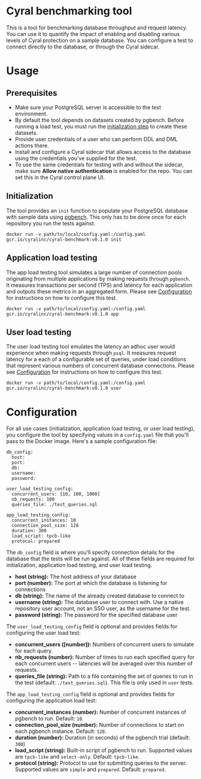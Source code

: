 # Cyral benchmarking tool
This is a tool for benchmarking database throughput and request latency. You can use it to quantify the impact of enabling and disabling various levels of Cyral protection on a sample database. You can configure a test to connect directly to the database, or through the Cyral sidecar. 

# Usage

## Prerequisites
- Make sure your PostgreSQL server is accessible to the test environment.
- By default the tool depends on datasets created by pgbench. Before running a load test, you must run the [initialization step](#Initialization) to create these datasets.
- Provide user credentials of a user who can perform DDL and DML actions there.
- Install and configure a Cyral sidecar that allows access to the database using the credentials you’ve supplied for the test.
- To use the same credentials for testing with and without the sidecar, make sure **Allow native authentication** is enabled for the repo. You can set this in the Cyral control plane UI.


## Initialization
The tool provides an `init` function to populate your PostgreSQL database with sample data using [pgbench](https://www.postgresql.org/docs/10/pgbench.html). This only has to be done once for each repository you run the tests against.
```
docker run -v path/to/local/config.yaml:/config.yaml gcr.io/cyralinc/cyral-benchmark:v0.1.0 init
```

## Application load testing
The app load testing tool simulates a large number of connection pools originating from multiple applications by making requests through `pgbench`. It measures transactions per second (TPS) and latency for each application and outputs these metrics in an aggregated form. Please see [Configuration](#Configuration) for instructions on how to configure this test.
```
docker run -v path/to/local/config.yaml:/config.yaml gcr.io/cyralinc/cyral-benchmark:v0.1.0 app
```

## User load testing
The user load testing tool emulates the latency an adhoc user would experience when making requests through `psql`. It measures request latency for a each of a configurable set of queries, under load conditions that represent various numbers of concurrent database connections. Please see [Configuration](#Configuration) for instructions on how to configure this test. 
```
docker run -v path/to/local/config.yaml:/config.yaml gcr.io/cyralinc/cyral-benchmark:v0.1.0 user
```

# Configuration
For all use cases (initialization, application load testing, or user load testing), you configure the tool by specifying values in a `config.yaml` file that you'll pass to the Docker image. Here's a sample configuration file:
```
db_config:
  host:
  port: 
  db: 
  username: 
  password: 

user_load_testing_config:
  concurrent_users: [10, 100, 1000]  
  nb_requests: 100 
  queries_file: ./test_queries.sql

app_load_testing_config:
  concurrent_instances: 10
  connection_pool_size: 128
  duration: 300
  load_script: tpcb-like
  protocol: prepared
```

The `db_config` field is where you'll specify connection details for the database that the tests will be run against. All of these fields are required for initialization, application load testing, and user load testing.
- **host (string):** The host address of your database
- **port (number):** The port at which the database is listening for connections
- **db (string):** The name of the already created database to connect to
- **username (string):** The database user to connect with. Use a native repository user account, not an SSO user, as the username for the test.
- **password (string):** The password for the specified database user

The `user_load_testing_config` field is optional and provides fields for configuring the user load test:
- **concurrent_users (\[number\]):** Numbers of concurrent users to simulate for each query.
- **nb_requests (number):** Number of times to run each specified query for each concurrent users -- latencies will be averaged over this number of requests.
- **queries_file (string):** Path to a file containing the set of queries to run in the test (default: `./test_queries.sql`). This file is only used in `user` tests.

The `app_load_testing_config` field is optional and provides fields for configuring the application load test:
- **concurrent_instances (number):** Number of concurrent instances of pgbench to run. Default: `10`.
- **connection_pool_size (number):** Number of connections to start on each pgbench instance. Default: `128`.
- **duration (number):** Duration (in seconds) of the pgbench trial (default: `300`)
- **load_script (string):** Built-in script of pgbench to run. Supported values are `tpcb-like` and `select-only`. Default: `tpcb-like`.
- **protocol (string):** Protocol to use for submitting queries to the server. Supported values are `simple` and `prepared`. Default: `prepared`.
